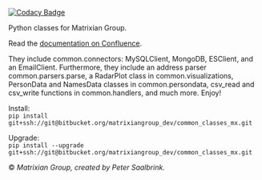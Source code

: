 [![Codacy Badge](https://api.codacy.com/project/badge/Grade/241637ab2c98404185f3eb76b90bf79a)](https://www.codacy.com?utm_source=bitbucket.org&amp;utm_medium=referral&amp;utm_content=matrixiangroup_dev/common_classes_mx&amp;utm_campaign=Badge_Grade)

Python classes for Matrixian Group.  

Read the [documentation on Confluence](https://matrixiangroup.atlassian.net/wiki/spaces/DBR/pages/1584693297/common+classes+mx).  

They include common.connectors: MySQLClient, MongoDB, ESClient, and an
EmailClient. Furthermore, they include an address parser
common.parsers.parse, a RadarPlot class in common.visualizations,
PersonData and NamesData classes in common.persondata, csv_read and
csv_write functions in common.handlers, and much more. Enjoy!

Install:  
`pip install git+ssh://git@bitbucket.org/matrixiangroup_dev/common_classes_mx.git`  

Upgrade:  
`pip install --upgrade git+ssh://git@bitbucket.org/matrixiangroup_dev/common_classes_mx.git`  

© _Matrixian Group, created by Peter Saalbrink._
